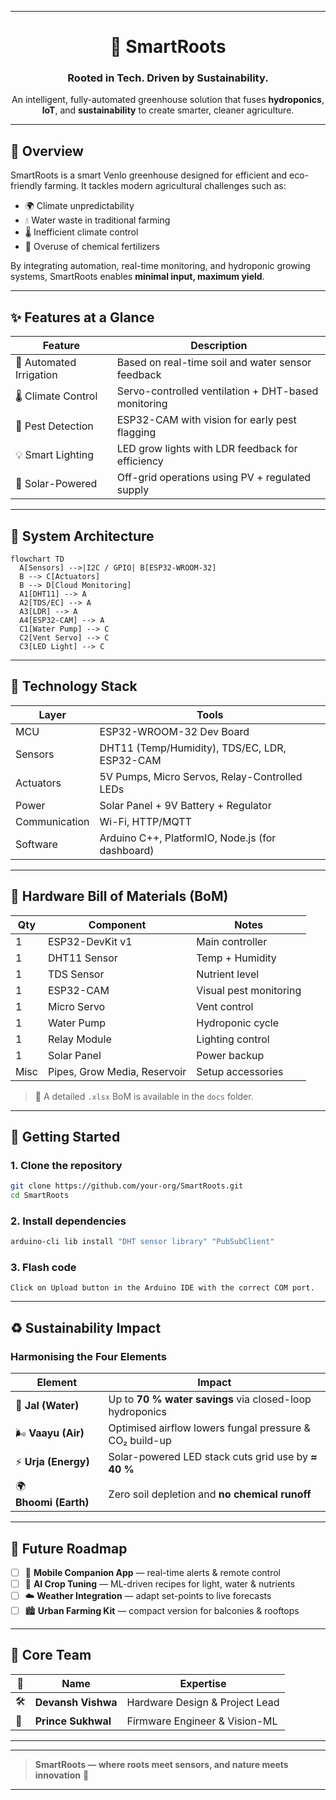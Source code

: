 

---


<h1 align="center">🌿 SmartRoots</h1>
<h3 align="center">Rooted in Tech. Driven by Sustainability.</h3>

<p align="center">
  An intelligent, fully-automated greenhouse solution that fuses <strong>hydroponics</strong>, <strong>IoT</strong>, and <strong>sustainability</strong> to create smarter, cleaner agriculture.
</p>


---

## 📌 Overview

SmartRoots is a smart Venlo greenhouse designed for efficient and eco-friendly farming. It tackles modern agricultural challenges such as:

- 🌍 Climate unpredictability  
- 💧 Water waste in traditional farming  
- 🌡️ Inefficient climate control  
- 🌱 Overuse of chemical fertilizers

By integrating automation, real-time monitoring, and hydroponic growing systems, SmartRoots enables **minimal input, maximum yield**.

---

## ✨ Features at a Glance

| Feature | Description |
|--------|-------------|
| 🔁 Automated Irrigation | Based on real-time soil and water sensor feedback |
| 🌡️ Climate Control | Servo-controlled ventilation + DHT-based monitoring |
| 📸 Pest Detection | ESP32-CAM with vision for early pest flagging |
| 💡 Smart Lighting | LED grow lights with LDR feedback for efficiency |
| 🔋 Solar-Powered | Off-grid operations using PV + regulated supply |

---

## 🧠 System Architecture

```mermaid
flowchart TD
  A[Sensors] -->|I2C / GPIO| B[ESP32-WROOM-32]
  B --> C[Actuators]
  B --> D[Cloud Monitoring]
  A1[DHT11] --> A
  A2[TDS/EC] --> A
  A3[LDR] --> A
  A4[ESP32-CAM] --> A
  C1[Water Pump] --> C
  C2[Vent Servo] --> C
  C3[LED Light] --> C
````

---

## 🧰 Technology Stack

| Layer         | Tools                                            |
| ------------- | ------------------------------------------------ |
| MCU           | ESP32-WROOM-32 Dev Board                         |
| Sensors       | DHT11 (Temp/Humidity), TDS/EC, LDR, ESP32-CAM    |
| Actuators     | 5V Pumps, Micro Servos, Relay-Controlled LEDs    |
| Power         | Solar Panel + 9V Battery + Regulator             |
| Communication | Wi-Fi, HTTP/MQTT                                 |
| Software      | Arduino C++, PlatformIO, Node.js (for dashboard) |

---

## 🔩 Hardware Bill of Materials (BoM)

| Qty  | Component                    | Notes                  |
| ---- | ---------------------------- | ---------------------- |
| 1    | ESP32-DevKit v1              | Main controller        |
| 1    | DHT11 Sensor                 | Temp + Humidity        |
| 1    | TDS Sensor                   | Nutrient level         |
| 1    | ESP32-CAM                    | Visual pest monitoring |
| 1    | Micro Servo                  | Vent control           |
| 1    | Water Pump                   | Hydroponic cycle       |
| 1    | Relay Module                 | Lighting control       |
| 1    | Solar Panel                  | Power backup           |
| Misc | Pipes, Grow Media, Reservoir | Setup accessories      |

> 📁 A detailed `.xlsx` BoM is available in the `docs` folder.

---

## 🚀 Getting Started

### 1. Clone the repository

```bash
git clone https://github.com/your-org/SmartRoots.git
cd SmartRoots
```

### 2. Install dependencies

```bash
arduino-cli lib install "DHT sensor library" "PubSubClient" 
```

### 3. Flash code
```
Click on Upload button in the Arduino IDE with the correct COM port.
```
---

## ♻️ Sustainability Impact  
### Harmonising the Four Elements

| Element | Impact |
|---------|--------|
| 🌊 **Jal&nbsp;(Water)**  | Up to **70 % water savings** via closed-loop hydroponics |
| 🌬️ **Vaayu&nbsp;(Air)** | Optimised airflow lowers fungal pressure & CO₂ build-up |
| ⚡ **Urja&nbsp;(Energy)** | Solar-powered LED stack cuts grid use by **≈ 40 %** |
| 🌍 **Bhoomi&nbsp;(Earth)** | Zero soil depletion and **no chemical runoff** |

---

## 🚀 Future Roadmap

- [ ] 📱 **Mobile Companion App** — real-time alerts & remote control  
- [ ] 🧠 **AI Crop Tuning** — ML-driven recipes for light, water & nutrients  
- [ ] ☁️ **Weather Integration** — adapt set-points to live forecasts  
- [ ] 🏙️ **Urban Farming Kit** — compact version for balconies & rooftops  

---

## 👥 Core Team

| 👤 | Name | Expertise |
|----|------|-----------|
| 🛠️ | **Devansh Vishwa** | Hardware Design & Project Lead |
| 🤖 | **Prince Sukhwal** | Firmware Engineer & Vision-ML |

---

---
> **SmartRoots — where roots meet sensors, and nature meets innovation** 🌱
---
```
